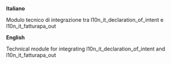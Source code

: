 **Italiano**

Modulo tecnico di integrazione tra l10n_it_declaration_of_intent e
l10n_it_fatturapa_out

**English**

Technical module for integrating l10n_it_declaration_of_intent and
l10n_it_fatturapa_out
